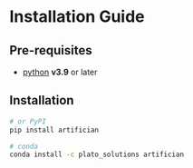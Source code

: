 # Installation Guide

## Pre-requisites


* [python](https://www.python.org/) **v3.9** or later

## Installation

```sh
# or PyPI
pip install artifician
```

```sh
# conda
conda install -c plato_solutions artifician
```
